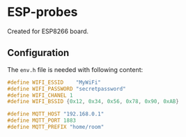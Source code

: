 # ESP-probes

Created for ESP8266 board.

## Configuration

The `env.h` file is needed with following content:

```c
#define WIFI_ESSID    "MyWiFi"
#define WIFI_PASSWORD "secretpassword"
#define WIFI_CHANEL 1
#define WIFI_BSSID {0x12, 0x34, 0x56, 0x78, 0x90, 0xAB}

#define MQTT_HOST "192.168.0.1"
#define MQTT_PORT 1883
#define MQTT_PREFIX "home/room"
```
